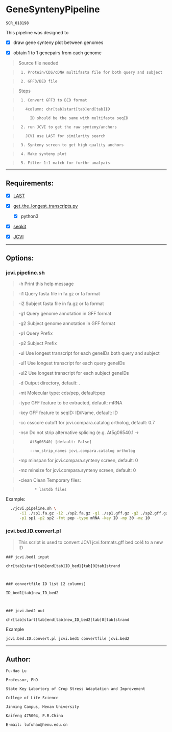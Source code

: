 # GeneSyntenyPipeline

    SCR_018198

This pipeline was designed to 

   - [X] draw gene synteny plot between genomes

   - [X] obtain 1 to 1 genepairs from each genome

>    Source file needed

>      1. Protein/CDS/cDNA multifasta file for both query and subject

>      2. GFF3/BED file

>    Steps

>      1. Convert GFF3 to BED format

>        4column: chr[tab]start[tab]end[tab]ID

>          ID should be the same with multifasta seqID

>      2. run JCVI to get the raw synteny/anchors

>        JCVI use LAST for similarity search

>      3. Synteny screen to get high quality anchors

>      4. Make synteny plot

>      5. Filter 1:1 match for furthr analyais

---

## Requirements:

   + [X] [LAST](http://last.cbrc.jp/)

   + [X] [get_the_longest_transcripts.py](https://github.com/xuzhougeng/myscripts)

      * [X] python3

   + [X] [seqkit](https://github.com/shenwei356/seqkit)

   + [X] [JCVI](https://github.com/tanghaibao/jcvi)

---

## Options:

### jcvi.pipeline.sh

>  -h    Print this help message

>  -i1   Query fasta file in fa.gz or fa format

>  -i2   Subject fasta file in fa.gz or fa format

>  -g1   Query genome annotation in GFF format

>  -g2   Subject genome annotation in GFF format

>  -p1   Query Prefix

>  -p2   Subject Prefix

>  -ul   Use longest transcript for each geneIDs both query and subject

>  -ul1  Use longest transcript for each query geneIDs

>  -ul2  Use longest transcript for each subject geneIDs 

>  -d    Output directory, default: .

>  -mt   Molecular type: cds/pep, default:pep

>  -type GFF feature to be extracted, default: mRNA

>  -key  GFF feature to seqID: ID/Name, default: ID

>  -cc   csscore cutoff for jcvi.compara.catalog ortholog, default: 0.7

>  -nsn  Do not strip alternative splicing (e.g. At5g06540.1 ->

>          At5g06540) [default: False]

>          --no_strip_names jcvi.compara.catalog ortholog

>  -mp   minspan for jcvi.compara.synteny screen, default: 0

>  -mz   minsize for jcvi.compara.synteny screen, default: 0

>  -clean Clean Temporary files:

>            * lastdb files

Example:

```bash
  ./jcvi.pipeline.sh \
      -i1 ./sp1.fa.gz -i2 ./sp2.fa.gz -g1 ./sp1.gff.gz -g2 ./sp2.gff.gz \
      -p1 sp1 -p2 sp2 -fmt pep -type mRNA -key ID -mp 30 -mz 10
```

### jcvi.bed.ID.convert.pl

> This script is used to convert JCVI jcvi.formats.gff bed col4 to a new ID

    ### jcvi.bed1 input

    chr[tab]start[tab]end[tab]ID_bed1[tab]0[tab]strand

    

    ### convertfile ID list [2 columns]

    ID_bed1[tab]new_ID_bed2

    

    ### jcvi.bed2 out
    
    chr[tab]start[tab]end[tab]new_ID_bed2[tab]0[tab]strand

Example

```bash
jcvi.bed.ID.convert.pl jcvi.bed1 convertfile jcvi.bed2
```

---

## Author:

    Fu-Hao Lu

    Professor, PhD

    State Key Labortory of Crop Stress Adaptation and Improvement

    College of Life Science

    Jinming Campus, Henan University

    Kaifeng 475004, P.R.China

    E-mail: lufuhao@henu.edu.cn
